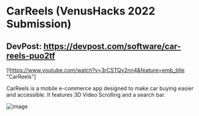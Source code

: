 # CarReels (VenusHacks 2022 Submission)
## DevPost: https://devpost.com/software/car-reels-puo2tf
[!https://www.youtube.com/watch?v=3rCSTQy2nn4&feature=emb_title "CarReels"]

CarReels is a mobile e-commerce app designed to make car buying easier and accessible.
It features 3D Video Scrolling and a search bar.

![image](https://user-images.githubusercontent.com/65209258/169927135-5b5db19a-3c77-4262-afd3-a5d7b285230b.png)
